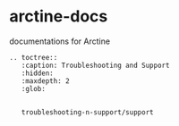 # arctine-docs
documentations for Arctine
```eval_rst
.. toctree::
   :caption: Troubleshooting and Support
   :hidden:
   :maxdepth: 2
   :glob:


   troubleshooting-n-support/support
```

